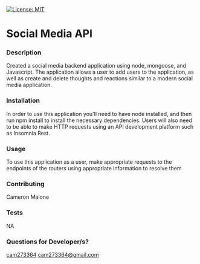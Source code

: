 
  [![License: MIT](https://img.shields.io/badge/License-MIT-yellow.svg)](https://opensource.org/licenses/MIT)

  # Social Media API 
  ### Description
  Created a social media backend application using node, mongoose, and Javascript. The application allows a user to add users to the application, as well as create and delete thoughts and reactions similar to a modern social media application.
  
  ### Installation
  In order to use this application you'll need to have node installed, and then run npm install to install the necessary dependencies. Users will also need to be able to make HTTP requests using an API development platform such as Insomnia Rest.
  ### Usage
  To use this application as a user, make appropriate requests to the endpoints of the routers using appropriate information to resolve them
  ### Contributing
  Cameron Malone
  ### Tests
  NA
  ### Questions for Developer/s?
  [cam273364](https://github.com/cam273364)
  cam273364@gmail.com
  
  
  

